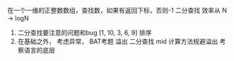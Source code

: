 在一个一维的正整数数组，查找数，如果有返回下标，否则-1
二分查找 效率从 N -> logN
1. 二分查找要注意的问题和bug 
[1, 10, 3, 6, 9] 排序
2. 在基础之外， 考虑异常， BAT考题
  溢出 二分查找 mid 计算方法规避溢出
  考察语言的底层 
